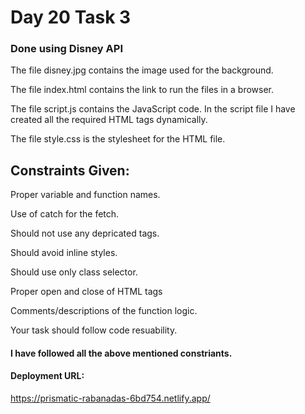 <h1>Day 20 Task 3</h1>
<h3>Done using Disney API</h3>
<p>The file disney.jpg contains the image used for the background.</p>
<p>The file index.html contains the link to run the files in a browser.</p>
<p>The file script.js contains the JavaScript code. In the script file I have created all the required HTML tags dynamically.</p>
<p>The file style.css is the stylesheet for the HTML file.</p>

<h2>Constraints Given:</h2>
<p>Proper variable and function names.</p>
<p>Use of catch for the fetch.</p>
<p>Should not use any depricated tags.</p>
<p>Should avoid inline styles.</p>
<p>Should use only class selector.</p>
<p>Proper open and close of HTML tags</p>
<p>Comments/descriptions of the function logic.</p>
<p>Your task should follow code resuability.</p>

<h4>I have followed all the above mentioned constriants.</h4>
<h4>Deployment URL:</h4>
<a href="https://prismatic-rabanadas-6bd754.netlify.app/">https://prismatic-rabanadas-6bd754.netlify.app/</a>
